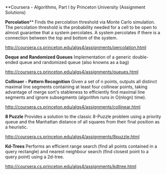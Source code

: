 **Coursera - Algorithms, Part I by Princeton University (Assignment Solutions)

**Percolation****
Finds the percolation threshold via Monte Carlo simulation. The percolation threshold is the probability needed for a cell to be open to almost guarantee that a system percolates. A system percolates if there is a connection between the top and bottom of the system.

http://coursera.cs.princeton.edu/algs4/assignments/percolation.html

**Deque and Randomized Queues**
Implementation of a generic double-ended queue and randomized queue (also knowns as a bag)

http://coursera.cs.princeton.edu/algs4/assignments/queues.html

**Collinaer - Pattern Recognition**
Given a set of n points, outputs all distinct maximal line segments containing at least four collinear points, taking advantage of merge sort's stableness to efficiently find maximal line segments and ignore subsegments (algorithm runs in O(nlogn) time).

http://coursera.cs.princeton.edu/algs4/assignments/collinear.html

**8 Puzzle**
Provides a solution to the classic 8-Puzzle problem using a priority queue and the Manhattan distance of all squares from their final position as a heuristic.

http://coursera.cs.princeton.edu/algs4/assignments/8puzzle.html

**Kd-Trees**
Performs an efficient range search (find all points contained in a query rectangle) and nearest neighbour search (find closest point to a query point) using a 2d-tree.

http://coursera.cs.princeton.edu/algs4/assignments/kdtree.html
